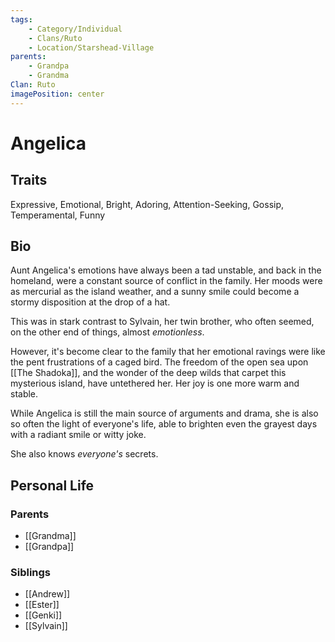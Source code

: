 ```yaml
---
tags:
    - Category/Individual
    - Clans/Ruto
    - Location/Starshead-Village
parents:
    - Grandpa
    - Grandma
Clan: Ruto
imagePosition: center
---
```


# Angelica

## Traits

Expressive, Emotional, Bright, Adoring, Attention-Seeking, Gossip, Temperamental, Funny

## Bio

Aunt Angelica's emotions have always been a tad unstable, and back in the homeland, were a constant source of conflict in the family. Her moods were as mercurial as the island weather, and a sunny smile could become a stormy disposition at the drop of a hat.

This was in stark contrast to Sylvain, her twin brother, who often seemed, on the other end of things, almost *emotionless*. 

However, it's become clear to the family that her emotional ravings were like the pent frustrations of a caged bird. The freedom of the open sea upon [[The Shadoka]], and the wonder of the deep wilds that carpet this mysterious island, have untethered her. Her joy is one more warm and stable. 

While Angelica is still the main source of arguments and drama, she is also so often the light of everyone's life, able to brighten even the grayest days with a radiant smile or witty joke.

She also knows *everyone's* secrets.

## Personal Life

### Parents

-   [[Grandma]]
-   [[Grandpa]]

### Siblings

-   [[Andrew]]
-   [[Ester]]
-   [[Genki]]
-   [[Sylvain]]
